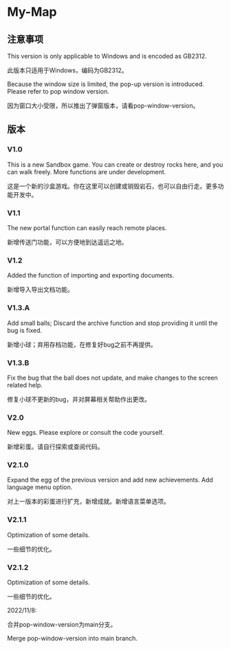 # My-Map
## 注意事项
This version is only applicable to Windows and is encoded as GB2312.

此版本只适用于Windows，编码为GB2312。

Because the window size is limited, the pop-up version is introduced. Please refer to pop window version.

因为窗口大小受限，所以推出了弹窗版本，请看pop-window-version。

## 版本

### V1.0
This is a new Sandbox game. You can create or destroy rocks here, and you can walk freely. More functions are under development.

这是一个新的沙盒游戏。你在这里可以创建或销毁岩石，也可以自由行走。更多功能开发中。

### V1.1
The new portal function can easily reach remote places.

新增传送门功能，可以方便地到达遥远之地。

### V1.2
Added the function of importing and exporting documents.

新增导入导出文档功能。

### V1.3.A

Add small balls; Discard the archive function and stop providing it until the bug is fixed.

新增小球；弃用存档功能，在修复好bug之前不再提供。

### V1.3.B

Fix the bug that the ball does not update, and make changes to the screen related help.

修复小球不更新的bug，并对屏幕相关帮助作出更改。

### V2.0

New eggs. Please explore or consult the code yourself.

新增彩蛋。请自行探索或查阅代码。

### V2.1.0

Expand the egg of the previous version and add new achievements. Add language menu option.

对上一版本的彩蛋进行扩充，新增成就。新增语言菜单选项。

### V2.1.1

Optimization of some details.

一些细节的优化。

### V2.1.2

Optimization of some details.

一些细节的优化。

2022/11/8:

合并pop-window-version为main分支。

Merge pop-window-version into main branch.